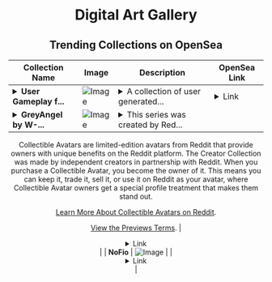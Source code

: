 <div align="center">

# Digital Art Gallery

## Trending Collections on OpenSea

| Collection Name                       | Image                                                                                     | Description                       | OpenSea Link                                                                                          |
|---------------------------------------|-------------------------------------------------------------------------------------------|-----------------------------------|--------------------------------------------------------------------------------------------------------|
| **<details><summary>User Gameplay f...</summary>User Gameplay for Santa's Gifts</details>** | ![Image](https://i.seadn.io/s/raw/files/b9151ba4cff83e9b125f3a1eaa784d88.png?w=500&auto=format?w=200&auto=format) | <details><summary>A collection of user generated...</summary>A collection of user generated recordings of gameplay in Santa's Gifts: collect gifts, race the clock, and save the holidays in Santa's Gifts. time is running out—go!</details> | <details><summary>Link</summary>[User Gameplay for Santa's Gifts](https://opensea.io/collection/user-gameplay-for-santa-s-gifts)</details> |
| **<details><summary>GreyAngel by W-...</summary>GreyAngel by W-D-Goldbeard x Reddit Collectible Avatars</details>** | ![Image](https://i.seadn.io/s/raw/files/c18b2a5e0608e6a8d3b4d71edf5006f3.png?w=500&auto=format?w=200&auto=format) | <details><summary>This series was created by Red...</summary>This series was created by Reddit user W-D-Goldbeard as a part of the Collectible Avatars Creator Program. You can [check out the creator's profile on Reddit](https://www.reddit.com/user/W-D-Goldbeard/).

Collectible Avatars are limited-edition avatars from Reddit that provide owners with unique benefits on the Reddit platform. The Creator Collection was made by independent creators in partnership with Reddit. When you purchase a Collectible Avatar, you become the owner of it. This means you can keep it, trade it, sell it, or use it on Reddit as your avatar, where Collectible Avatar owners get a special profile treatment that makes them stand out.

[Learn More About Collectible Avatars on Reddit](https://reddithelp.com/hc/en-us/articles/6213835889044).

[View the Previews Terms](https://www.redditinc.com/policies/previews-terms).</details> | <details><summary>Link</summary>[GreyAngel by W-D-Goldbeard x Reddit Collectible Avatars](https://opensea.io/collection/greyangel-by-w-d-goldbeard-x-reddit-collectible-av)</details> |
| **NoFio** | ![Image](https://i.seadn.io/s/raw/files/8b77451a19015a0a0f556a0e94a51b68.png?w=500&auto=format?w=200&auto=format) |  | <details><summary>Link</summary>[NoFio](https://opensea.io/collection/nofio)</details> |

</div>
